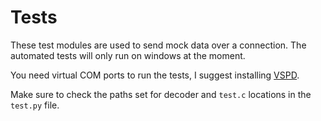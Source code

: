 # Tests

These test modules are used to send mock data over a connection. 
The automated tests will only run on windows at the moment.

You need virtual COM ports to run the tests, I suggest installing 
[VSPD](https://cdn.eltima.com/download/vspd.exe).

Make sure to check the paths set for decoder and `test.c` locations
in the `test.py` file.